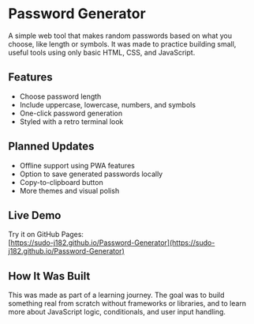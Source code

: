 # Password Generator

A simple web tool that makes random passwords based on what you choose, like length or symbols. It was made to practice building small, useful tools using only basic HTML, CSS, and JavaScript.

## Features

- Choose password length
- Include uppercase, lowercase, numbers, and symbols
- One-click password generation
- Styled with a retro terminal look

## Planned Updates

- Offline support using PWA features
- Option to save generated passwords locally
- Copy-to-clipboard button
- More themes and visual polish

## Live Demo

Try it on GitHub Pages:  
[https://sudo-j182.github.io/Password-Generator](https://sudo-j182.github.io/Password-Generator)

## How It Was Built

This was made as part of a learning journey. The goal was to build something real from scratch without frameworks or libraries, and to learn more about JavaScript logic, conditionals, and user input handling.
